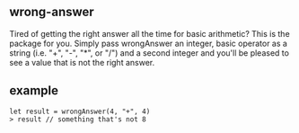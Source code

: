 ## wrong-answer

Tired of getting the right answer all the time for basic arithmetic? This is the package for you. Simply pass wrongAnswer an integer, basic operator as a string (i.e. "+", "-", "*", or "/") and a second integer and you'll be pleased to see a value that is not the right answer.

## example

```
let result = wrongAnswer(4, "+", 4)
> result // something that's not 8
```

